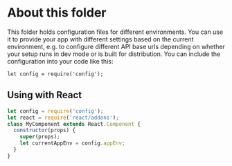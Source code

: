 # About this folder
This folder holds configuration files for different environments.
You can use it to provide your app with different settings based on the 
current environment, e.g. to configure different API base urls depending on 
whether your setup runs in dev mode or is built for distribution.
You can include the configuration into your code like this:


```
let config = require('config');
```

## Using with React
```javascript
let config = require('config');
let react = require('react/addons');
class MyComponent extends React.Component {
  constructor(props) {
    super(props);
    let currentAppEnv = config.appEnv;
  }
}
```
